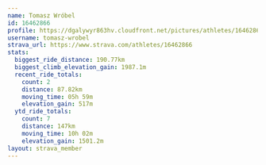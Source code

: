 ```yaml
---
name: Tomasz Wróbel
id: 16462866
profile: https://dgalywyr863hv.cloudfront.net/pictures/athletes/16462866/10169785/1/large.jpg
username: tomasz-wrobel
strava_url: https://www.strava.com/athletes/16462866
stats:
  biggest_ride_distance: 190.77km
  biggest_climb_elevation_gain: 1987.1m
  recent_ride_totals:
    count: 2
    distance: 87.82km
    moving_time: 05h 59m
    elevation_gain: 517m
  ytd_ride_totals:
    count: 7
    distance: 147km
    moving_time: 10h 02m
    elevation_gain: 1501.2m
layout: strava_member
--- 
```

